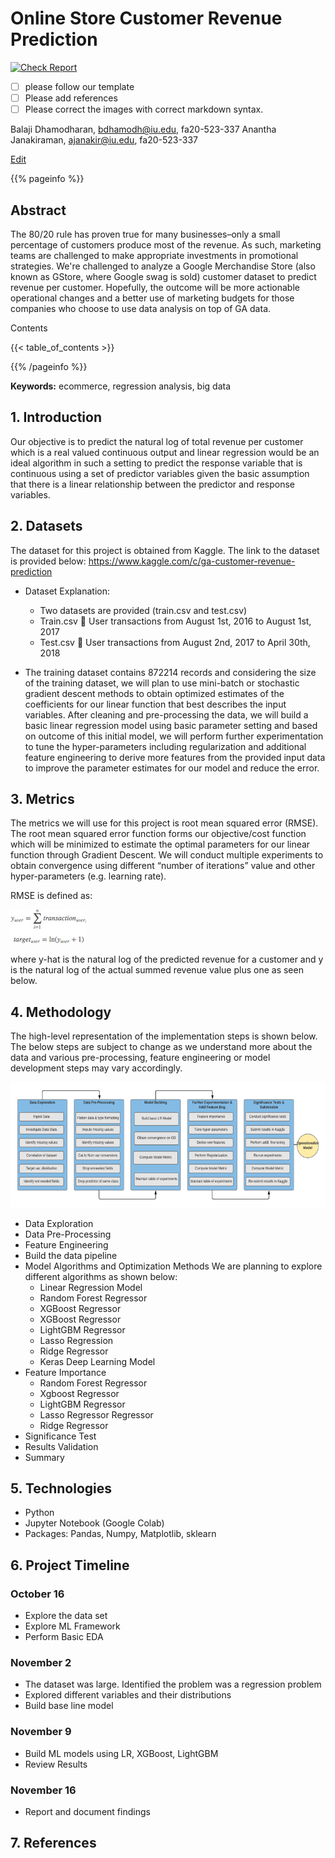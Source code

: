 # Online Store Customer Revenue Prediction

[![Check Report](https://github.com/cybertraining-dsc/fa20-523-337/workflows/Check%20Report/badge.svg)](https://github.com/cybertraining-dsc/fa20-523-337/actions)

- [ ] please follow our template
- [ ] Please add references 
- [ ] Please correct the images with correct markdown syntax. 

Balaji Dhamodharan, bdhamodh@iu.edu, fa20-523-337
Anantha Janakiraman, ajanakir@iu.edu, fa20-523-337

[Edit](https://github.com/cybertraining-dsc/fa20-523-337/edit/master/project/project.md)

{{% pageinfo %}}

## Abstract
The 80/20 rule has proven true for many businesses–only a small percentage of customers produce most of the revenue. As such, marketing teams are challenged to make appropriate investments in promotional strategies. We're challenged to analyze a Google Merchandise Store (also known as GStore, where Google swag is sold) customer dataset to predict revenue per customer. Hopefully, the outcome will be more actionable operational changes and a better use of marketing budgets for those companies who choose to use data analysis on top of GA data.

Contents

{{< table_of_contents >}}

{{% /pageinfo %}}

**Keywords:** ecommerce,  regression analysis, big data

## 1. Introduction

Our objective is to predict the natural log of total revenue per customer which is a real valued continuous output and linear regression would be an ideal algorithm in such a setting to predict the response variable that is continuous using a set of predictor variables given the basic assumption that there is a linear relationship between the predictor and response variables.

## 2. Datasets

The dataset for this project is obtained from Kaggle. The link to the dataset is provided below:
https://www.kaggle.com/c/ga-customer-revenue-prediction
+	Dataset Explanation:
	+	Two datasets are provided (train.csv and test.csv)
	+	Train.csv  User transactions from August 1st, 2016 to August 1st, 2017
	+	Test.csv   User transactions from August 2nd, 2017 to April 30th, 2018



+	The training dataset contains 872214 records and considering the size of the training dataset, we will plan to use mini-batch or stochastic gradient descent methods to obtain optimized estimates of the coefficients for our linear function that best describes the input variables. After cleaning and pre-processing the data, we will build a basic linear regression model using basic parameter setting and based on outcome of this initial model, we will perform further experimentation to tune the hyper-parameters including regularization and additional feature engineering to derive more features from the provided input data to improve the parameter estimates for our model and reduce the error.


## 3. Metrics

The metrics we will use for this project is root mean squared error (RMSE). The root mean squared error function forms our objective/cost function which will be minimized to estimate the optimal parameters for our linear function through Gradient Descent. We will conduct multiple experiments to obtain convergence using different “number of iterations” value and other hyper-parameters (e.g. learning rate).

RMSE is defined as:

<img src="Images-and-plots/Loss_Func.png">

where y-hat is the natural log of the predicted revenue for a customer and y is the natural log of the actual summed revenue value plus one as seen below.


## 4. Methodology

The  high-level representation of the implementation steps is shown below. The below steps are subject to change as we understand more about the data and various pre-processing, feature engineering or model development steps may vary accordingly. 

<img src="Images-and-plots/Plot_Part1.png">

+	Data Exploration
+	Data Pre-Processing
+	Feature Engineering
+	Build the data pipeline
+	Model Algorithms and Optimization Methods
We are planning to explore different algorithms as shown below:
	+	Linear Regression Model
	+	Random Forest Regressor
	+	XGBoost Regressor
	+	XGBoost Regressor
	+	LightGBM Regressor
	+	Lasso Regression
	+	Ridge Regressor
	+	Keras Deep Learning Model
+	Feature Importance
	+	Random Forest Regressor
	+	Xgboost Regressor
	+	LightGBM Regressor
	+	Lasso Regressor Regressor
	+	Ridge Regressor
+	Significance Test
+	Results Validation
+	Summary

## 5. Technologies
+ 	Python
+	Jupyter Notebook (Google Colab)
+ 	Packages: Pandas, Numpy, Matplotlib, sklearn

## 6. Project Timeline

### October 16

- Explore the data set
- Explore ML Framework
- Perform Basic EDA

### November 2

- The dataset was large. Identified the problem was a regression problem
- Explored different variables and their distributions
- Build base line model

### November 9

- Build ML models using LR, XGBoost, LightGBM
- Review Results

### November 16
- Report and document findings

## 7. References

[^1]: Kaggle Competition, 2019, Predict the Online Store Revenue [online] Available at: <https://www.kaggle.com/c/ga-customer-revenue-prediction/rules> [Accessed 21 October 2020]

[^2]: Kaggle Competition, 2019,  Simple Exploration Baseline, [online] Available at: <https://www.kaggle.com/sudalairajkumar/simple-exploration-baseline-ga-customer-revenue> [Accessed 21 October 2020] 

[^3]: Towards DataScience, 2020,  Sweetviz- Powerful EDA, [online] Available at: <https://towardsdatascience.com/powerful-eda-exploratory-data-analysis-in-just-two-lines-of-code-using-sweetviz-6c943d32f34> [Accessed 21 October 2020] 















